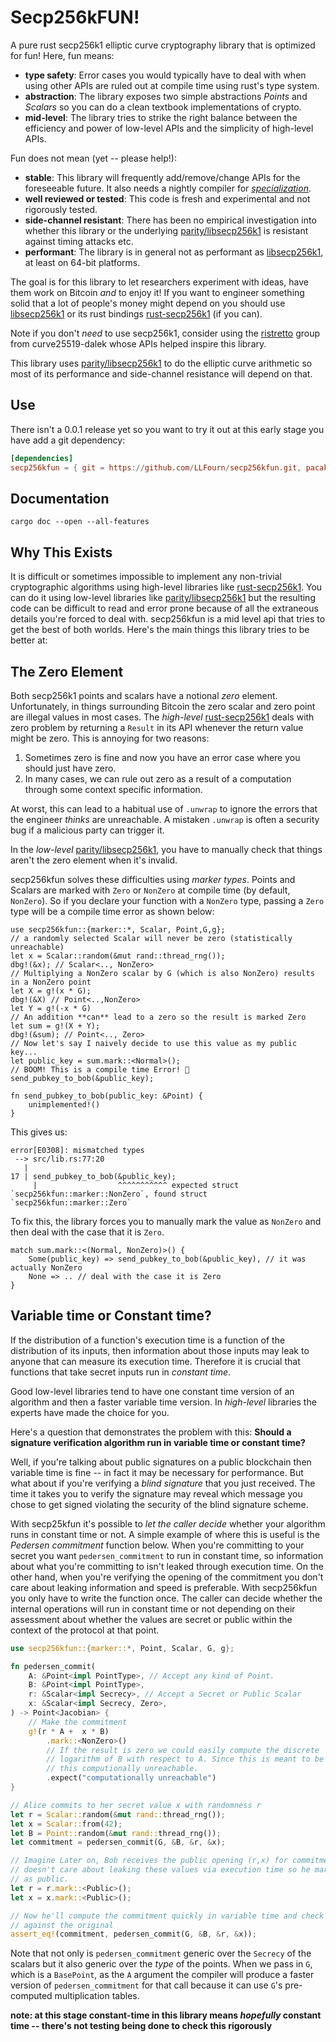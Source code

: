 # Secp256kFUN!
A pure rust secp256k1 elliptic curve cryptography library that is optimized for fun! Here, fun means:

- **type safety**: Error cases you would typically have to deal with when using other APIs are ruled out at compile time using rust's type system.
- **abstraction**: The library exposes two simple abstractions _Points_ and _Scalars_ so you can do a clean textbook implementations of crypto.
- **mid-level**: The library tries to strike the right balance between the efficiency and power of low-level APIs and the simplicity of high-level APIs.

Fun does not mean (yet -- please help!):

- **stable**: This library will frequently add/remove/change APIs for the foreseeable future. It also needs a nightly compiler for [_specialization_][5].
- **well reviewed or tested**: This code is fresh and experimental and not rigorously tested.
- **side-channel resistant**: There has been no empirical investigation into whether this library or the underlying [parity/libsecp256k1][4] is resistant against timing attacks etc.
- **performant**: The library is in general not as performant as [libsecp256k1][1], at least on 64-bit platforms.

The goal is for this library to let researchers experiment with ideas, have them work on Bitcoin *and* to enjoy it!
If you want to engineer something solid that a lot of people's money might depend on you should use [libsecp256k1][1] or its rust bindings [rust-secp256k1][2] (if you can).

Note if you don't *need* to use secp256k1, consider using the [ristretto][3] group from curve25519-dalek whose APIs helped inspire this library.

This library uses [parity/libsecp256k1][4] to do the elliptic curve arithmetic so most of its performance and side-channel resistance will depend on that.

## Use

There isn't a 0.0.1 release yet so you want to try it out at this early stage you have add a git dependency:

```toml
[dependencies]
secp256kfun = { git = https://github.com/LLFourn/secp256kfun.git, pacakge = "secp256kfun" }
```

## Documentation

```shell
cargo doc --open --all-features
```

## Why This Exists

It is difficult or sometimes impossible to implement any non-trivial cryptographic algorithms using high-level libraries like [rust-secp256k1][2].
You can do it using low-level libraries like [parity/libsecp256k1][4] but the resulting code can be difficult to read and error prone because of all the extraneous details you're forced to deal with.
secp256kfun is a mid level api that tries to get the best of both worlds.
Here's the main things this library tries to be better at:

## The Zero Element

Both secp256k1 points and scalars have a notional _zero_ element.
Unfortunately, in things surrounding Bitcoin the zero scalar and zero point are illegal values in most cases.
The _high-level_ [rust-secp256k1][2] deals with zero problem by returning a `Result` in its API whenever the return value might be zero.
This is annoying for two reasons:

1. Sometimes zero is fine and now you have an error case where you should just have zero.
2. In many cases, we can rule out zero as a result of a computation through some context specific information.

At worst, this can lead to a habitual use of `.unwrap` to ignore the errors that the engineer *thinks* are unreachable.
A mistaken `.unwrap` is often a security bug if a malicious party can trigger it.

In the _low-level_ [parity/libsecp256k1][4], you have to manually check that things aren't the zero element when it's invalid.

secp256kfun solves these difficulties using _marker types_.
Points and Scalars are marked with `Zero` or `NonZero` at compile time (by default, `NonZero`).
So if you declare your function with a `NonZero` type, passing a `Zero` type will be a compile time error as shown below:

```rust,compile_fail
use secp256kfun::{marker::*, Scalar, Point,G,g};
// a randomly selected Scalar will never be zero (statistically unreachable)
let x = Scalar::random(&mut rand::thread_rng());
dbg!(&x); // Scalar<.., NonZero>
// Multiplying a NonZero scalar by G (which is also NonZero) results in a NonZero point
let X = g!(x * G);
dbg!(&X) // Point<..,NonZero>
let Y = g!(-x * G)
// An addition **can** lead to a zero so the result is marked Zero
let sum = g!(X + Y);
dbg!(&sum); // Point<.., Zero>
// Now let's say I naively decide to use this value as my public key...
let public_key = sum.mark::<Normal>();
// BOOM! This is a compile time Error! 🎉
send_pubkey_to_bob(&public_key);

fn send_pubkey_to_bob(public_key: &Point) {
    unimplemented!()
}
```

This gives us:

```shell
error[E0308]: mismatched types
 --> src/lib.rs:77:20
   |
17 | send_pubkey_to_bob(&public_key);
     |                  ^^^^^^^^^^^ expected struct `secp256kfun::marker::NonZero`, found struct `secp256kfun::marker::Zero`
```

To fix this, the library forces you to manually mark the value as `NonZero` and then deal with the case that it is `Zero`.

```rust,compile_fail
match sum.mark::<(Normal, NonZero)>() {
    Some(public_key) => send_pubkey_to_bob(&public_key), // it was actually NonZero
    None => .. // deal with the case it is Zero
}
```

## Variable time or Constant time?

If the distribution of a function's execution time is a function of the distribution of its inputs, then information about those inputs may leak to anyone that can measure its execution time.
Therefore it is crucial that functions that take secret inputs run in _constant time_.

Good low-level libraries tend to have one constant time version of an algorithm and then a faster variable time version. In _high-level_ libraries the experts have made the choice for you.

Here's a question that demonstrates the problem with this: **Should a signature verification algorithm run in variable time or constant time?**

Well, if you're talking about public signatures on a public blockchain then variable time is fine -- in fact it may be necessary for performance.
But what about if you're verifying a _blind signature_ that you just received.
The time it takes you to verify the signature may reveal which message you chose to get signed violating the security of the blind signature scheme.

With secp25kfun it's possible to _let the caller decide_ whether your algorithm runs in constant time or not.
A simple example of where this is useful is the _Pedersen commitment_ function below.
When you're committing to your secret you want `pedersen_commitment` to run in constant time, so information about what you're committing to isn't leaked through execution time.
On the other hand, when you're verifying the opening of the commitment you don't care about leaking information and speed is preferable.
With secp256kfun you only have to write the function once.
The caller can decide whether the internal operations will run in constant time or not depending on their assessment about whether the values are secret or public within the context of the protocol at that point.

```rust
use secp256kfun::{marker::*, Point, Scalar, G, g};

fn pedersen_commit(
    A: &Point<impl PointType>, // Accept any kind of Point.
    B: &Point<impl PointType>,
    r: &Scalar<impl Secrecy>, // Accept a Secret or Public Scalar
    x: &Scalar<impl Secrecy, Zero>,
) -> Point<Jacobian> {
    // Make the commitment
    g!(r * A +  x * B)
        .mark::<NonZero>()
        // If the result is zero we could easily compute the discrete
        // logarithm of B with respect to A. Since this is meant to be unknown
        // this computionally unreachable.
        .expect("computationally unreachable")
}

// Alice commits to her secret value x with randomness r
let r = Scalar::random(&mut rand::thread_rng());
let x = Scalar::from(42);
let B = Point::random(&mut rand::thread_rng());
let commitment = pedersen_commit(G, &B, &r, &x);

// Imagine Later on, Bob receives the public opening (r,x) for commitment He
// doesn't care about leaking these values via execution time so he marks them
// as public.
let r = r.mark::<Public>();
let x = x.mark::<Public>();

// Now he'll compute the commitment quickly in variable time and check it
// against the original
assert_eq!(commitment, pedersen_commit(G, &B, &r, &x));
```

Note that not only is `pedersen_commitment` generic over the `Secrecy` of the scalars but it also generic over the _type_ of the points.
When we pass in `G`, which is a `BasePoint`, as the `A` argument the compiler will produce a faster version of `pedersen_commitment` for that call because it can use `G`'s pre-computed multiplication tables.

**note: at this stage constant-time in this library means *hopefully* constant time -- there's not testing being done to check this rigorously**

[1]: https://github.com/bitcoin-core/secp256k1
[2]: https://github.com/rust-bitcoin/
[3]: https://github.com/dalek-cryptography/curve25519-dalek
[4]: https://github.com/paritytech/libsecp256k1
[5]: https://github.com/rust-lang/rust/issues/31844
